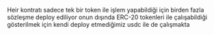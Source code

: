 Heir kontratı sadece tek bir token ile işlem yapabildiği için birden fazla sözleşme deploy ediliyor onun dışında ERC-20 tokenleri ile çalışabildiği gösterilmek için kendi deploy etmediğimiz usdc ile de çalışmakta
